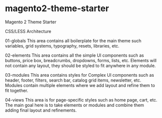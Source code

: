 # magento2-theme-starter
Magento 2 Theme Starter

CSS/LESS Architecture

01-globals This area contains all boilerplate for the main theme such variables, grid systems, typography, resets, libraries, etc.

02-elements This area contains all the simple UI components such as buttons, price box, breadcrumbs, dropdowns, forms, lists, etc. Elements will not contain any layout, they should be styled to fit anywhere in any module.

03-modules This area contains styles for Complex UI components such as header, footer, filters, search bar, catalog grid items, newsletter, etc. Modules contain multiple elements where we add layout and refine them to fit together.

04-views This area is for page-specific styles such as home page, cart, etc. The main goal here is to take elements or modules and combine them adding final layout and refinements.
